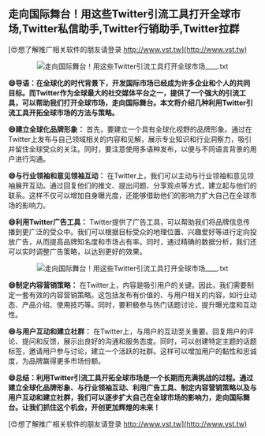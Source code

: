 ## **走向国际舞台！用这些Twitter引流工具打开全球市场,Twitter私信助手,Twitter行销助手,Twitter拉群**

[😍想了解推广相关软件的朋友请登录 http://www.vst.tw](http://www.vst.tw)

 <center><img src="https://vst.tw/MP4/tuiguang/png/1.png" alt="走向国际舞台！用这些Twitter引流工具打开全球市场____.txt"></center>

**😄导语：在全球化的时代背景下，开发国际市场已经成为许多企业和个人的共同目标。而Twitter作为全球最大的社交媒体平台之一，提供了一个强大的引流工具，可以帮助我们打开全球市场，走向国际舞台。本文将介绍几种利用Twitter引流工具开拓全球市场的方法与策略。**

**😄建立全球化品牌形象：**
首先，要建立一个具有全球化视野的品牌形象。通过在Twitter上发布与自己领域相关的内容和见解，展示专业知识和行业洞察力，吸引并留住全球受众的关注。同时，要注意使用多语种发布，以便与不同语言背景的用户进行沟通。

**😄与行业领袖和意见领袖互动：**
在Twitter上，我们可以主动与行业领袖和意见领袖展开互动。通过回复他们的推文、提出问题、分享观点等方式，建立起与他们的联系。这样不仅可以增加自身曝光度，还能够借助他们的影响力扩大自己在全球市场的影响力。

**😄利用Twitter广告工具：**
Twitter提供了广告工具，可以帮助我们将品牌信息传播到更广泛的受众中。我们可以根据目标受众的地理位置、兴趣爱好等进行定向投放广告，从而提高品牌知名度和市场占有率。同时，通过精确的数据分析，我们还可以实时调整广告策略，以达到更好的效果。

 <center><img src="https://vst.tw/MP4/tuiguang/png/3.png" alt="走向国际舞台！用这些Twitter引流工具打开全球市场____.txt"></center>

**😄制定内容营销策略：**
在Twitter上，内容是吸引用户的关键。因此，我们需要制定一套有效的内容营销策略。这包括发布有价值的、与用户相关的内容，如行业动态、产品介绍、使用技巧等。同时，要积极参与热门话题讨论，提升曝光度和互动性。

**😄与用户互动和建立社群：**
在Twitter上，与用户的互动至关重要。回复用户的评论、提问和反馈，展示出良好的沟通和服务态度。同时，可以创建特定主题的话题标签，邀请用户参与讨论，建立一个活跃的社群。这样可以增加用户的黏性和忠诚度，为品牌赢得更多市场份额。

**😄总结：利用Twitter引流工具开拓全球市场是一个长期而充满挑战的过程。通过建立全球化品牌形象、与行业领袖互动、利用广告工具、制定内容营销策略以及与用户互动和建立社群，我们可以逐步扩大自己在全球市场的影响力，走向国际舞台。让我们抓住这个机会，开创更加辉煌的未来！**

[😍想了解推广相关软件的朋友请登录 http://www.vst.tw](http://www.vst.tw)



